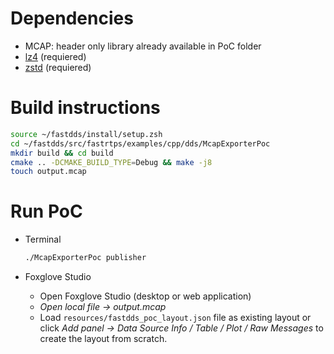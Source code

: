 # Dependencies

* MCAP: header only library already available in PoC folder
* [lz4](https://lz4.github.io/lz4/) (requiered)
* [zstd](https://facebook.github.io/zstd/) (requiered)

# Build instructions

```bash
source ~/fastdds/install/setup.zsh
cd ~/fastdds/src/fastrtps/examples/cpp/dds/McapExporterPoc
mkdir build && cd build
cmake .. -DCMAKE_BUILD_TYPE=Debug && make -j8
touch output.mcap
```

# Run PoC

* Terminal

    ```bash
    ./McapExporterPoc publisher
    ```

* Foxglove Studio

    * Open Foxglove Studio (desktop or web application)
    * *Open local file -> output.mcap*
    * Load ``resources/fastdds_poc_layout.json`` file as existing layout or click *Add panel -> Data Source Info / Table / Plot / Raw Messages* to create the layout from scratch.


